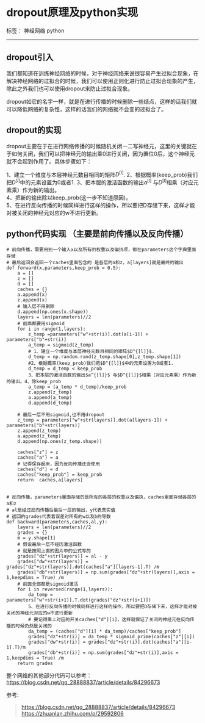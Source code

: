 ﻿#  dropout原理及python实现

标签： 神经网络 python 

---

## dropout引入   

我们都知道在训练神经网络的时候，对于神经网络来说很容易产生过拟合现象，在解决神经网络的过拟合的时候，我们可以使用正则化进行防止过拟合现象的产生，除此之外我们也可以使用dropout来防止过拟合现象。  

dropout如它的名字一样，就是在进行传播的时候删除一些结点，这样的话我们就可以降低网络的复杂性，这样的话我们的网络就不会变的过拟合了。   

## dropout的实现  

dropout主要在于在进行网络传播的时候随机关闭一二写神经元，这里的关键就在于如何关闭，我们可以把神经元的输出乘0进行关闭，因为置位0后，这个神经元就不会起到作用了。具体步骤如下：  

1、建立一个维度与本层神经元数目相同的矩阵$D^{[l]}$.
2、根据概率(keep_prob)我们把$D^{[l]}$中的元素设置为0或者1.
3、把本层的激活函数的输出$a^{[l]}$ 与$D^{[l]}$相乘（对应元素乘）作为新的输出。  
4、把新的输出除以keep_prob(这一步不知道原因)。  
5、在进行反向传播的时候同样进行这样的操作，所以要把D存储下来，这样才能对被关闭的神经元对应的w不进行更新。    

## python代码实现 （主要是前向传播以及反向传播） 

    # 前向传播，需要用到一个输入x以及所有的权重以及偏执项，都在parameters这个字典里面存储
    # 最后返回会返回一个caches里面包含的 是各层的a和z，a[layers]就是最终的输出
    def forward(x,parameters,keep_prob = 0.5):
        a = []
        z = []
        d = []
        caches = {}
        a.append(x)
        z.append(x)
        # 输入层不用删除
        d.append(np.ones(x.shape))
        layers = len(parameters)//2
        # 前面都要用sigmoid
        for i in range(1,layers):
            z_temp =parameters["w"+str(i)].dot(a[i-1]) + parameters["b"+str(i)]
            a_temp = sigmoid(z_temp)
            # 1、建立一个维度与本层神经元数目相同的矩阵$D^{[l]}$.
            d_temp = np.random.rand(z_temp.shape[0],z_temp.shape[1])
            #2、根据概率(keep_prob)我们把$D^{[l]}$中的元素设置为0或者1.
            d_temp = d_temp < keep_prob
            3、把本层的激活函数的输出$a^{[l]}$ 与$D^{[l]}$相乘（对应元素乘）作为新的输出。4、除keep_prob
            a_temp = (a_temp * d_temp)/keep_prob
            z.append(z_temp)
            a.append(a_temp)
            d.append(d_temp)
            
        # 最后一层不用sigmoid,也不用dropout
        z_temp = parameters["w"+str(layers)].dot(a[layers-1]) + parameters["b"+str(layers)]
        z.append(z_temp)
        a.append(z_temp)
        d.append(np.ones(z_temp.shape))
        
        caches["z"] = z
        caches["a"] = a
        # 记得保存起来，因为反向传播还会使用
        caches["d"] = d
        caches["keep_prob"] = keep_prob    
        return  caches,a[layers]   
        
        
    # 反向传播，parameters里面存储的是所有的各层的权重以及偏执，caches里面存储各层的a和z
    # al是经过反向传播后最后一层的输出，y代表真实值 
    # 返回的grades代表着误差对所有的w以及b的导数
    def backward(parameters,caches,al,y):
        layers = len(parameters)//2
        grades = {}
        m = y.shape[1]
        # 假设最后一层不经历激活函数
        # 就是按照上面的图片中的公式写的
        grades["dz"+str(layers)] = al - y
        grades["dw"+str(layers)] = grades["dz"+str(layers)].dot(caches["a"][layers-1].T) /m
        grades["db"+str(layers)] = np.sum(grades["dz"+str(layers)],axis = 1,keepdims = True) /m
        # 前面全部都是sigmoid激活
        for i in reversed(range(1,layers)):
            da_temp = parameters["w"+str(i+1)].T.dot(grades["dz"+str(i+1)])
            5、在进行反向传播的时候同样进行这样的操作，所以要把D存储下来，这样才能对被关闭的神经元对应的w不进行更新
            # 要记得乘上对应的开关caches["d"][i]，这样就保证了关闭的神经元在反向传播的时候仍然是关闭的
            da_temp = (caches["d"][i] * da_temp)/caches["keep_prob"]
            grades["dz"+str(i)] = da_temp * sigmoid_prime(caches["z"][i])
            grades["dw"+str(i)] = grades["dz"+str(i)].dot(caches["a"][i-1].T)/m
            grades["db"+str(i)] = np.sum(grades["dz"+str(i)],axis = 1,keepdims = True) /m
        return grades   
        
        
整个网络的其他部分代码可以参考：https://blog.csdn.net/qq_28888837/article/details/84296673   

参考:
>https://blog.csdn.net/qq_28888837/article/details/84296673  
https://zhuanlan.zhihu.com/p/29592806









